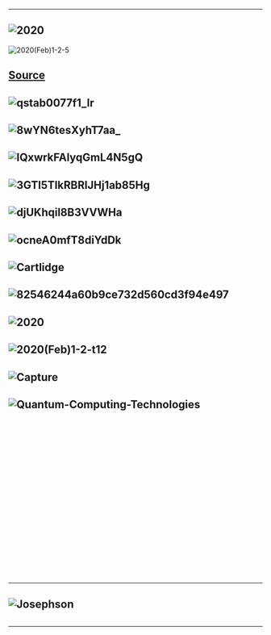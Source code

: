-----------
![2020](http://aappsbulletin.org/myboard/images/2020(Feb)1-2-1.png)
------------
![2020(Feb)1-2-5](http://aappsbulletin.org/myboard/images/2020(Feb)1-2-5.png)

[Source](http://aappsbulletin.org/myboard/read.php?Board=featurearticles&id=236)
----------
![qstab0077f1_lr](https://cdn.iopscience.com/images/2058-9565/4/2/020502/Full/qstab0077f1_lr.jpg)
---------
![8wYN6tesXyhT7aa_](https://miro.medium.com/max/1400/1*8wYN6tesXyhT7aa_-qYeVw.jpeg)
-----------
![IQxwrkFAlyqGmL4N5gQ](https://miro.medium.com/max/1400/1*rA-IQxwrkFAlyqGmL4N5gQ.png)
-----------
![3GTl5TIkRBRlJHj1ab85Hg](https://miro.medium.com/max/1400/1*3GTl5TIkRBRlJHj1ab85Hg.png)
-----------
![djUKhqil8B3VVWHa](https://miro.medium.com/max/2560/0*djUKhqil8B3VVWHa)
-----------
![ocneA0mfT8diYdDk](https://miro.medium.com/max/1398/0*ocneA0mfT8diYdDk.jpg)
-----------
![Cartlidge](https://www.osa-opn.org/opn/media/Images/Articles/2016/1610/Features/Cartlidge-side-large.jpg)
-----------
![82546244a60b9ce732d560cd3f94e497](https://i.pinimg.com/originals/82/54/62/82546244a60b9ce732d560cd3f94e497.jpg)
-----------
![2020](http://aappsbulletin.org/myboard/images/2020(Feb)1-2-t11.png)
-----------

![2020(Feb)1-2-t12](http://aappsbulletin.org/myboard/images/2020(Feb)1-2-t12.png)
-----------
![Capture](https://thequantumdaily.com/wp-content/uploads/2020/05/Capture-7.jpg)
-----------
![Quantum-Computing-Technologies](https://secureservercdn.net/166.62.111.84/80b.bf1.myftpupload.com/wp-content/uploads/2017/11/Quantum-Computing-Technologies-June-4-2020.png)
-----------
![]()
-----------
![]()
-----------
![]()
-----------
![]()
-----------
![]()
-----------
![]()
-----------
![]()
-----------
![]()
-----------
![]()
-----------
![]()
-----------
![]()
-----------
-----------
![Josephson](https://universe-review.ca/I13-07-Josephson.png)
-----------
![]()

-------------
